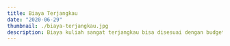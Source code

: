 ```yaml
---
title: Biaya Terjangkau 
date: "2020-06-29"
thumbnail: ./biaya-terjangkau.jpg
description: Biaya kuliah sangat terjangkau bisa disesuai dengan budget yang disepakati, juga disediakan beasiswa bagi mahasiswa yang membutuhkan.
---
```



